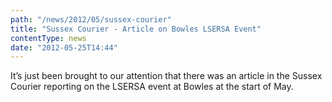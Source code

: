 ```yaml
---
path: "/news/2012/05/sussex-courier"
title: "Sussex Courier - Article on Bowles LSERSA Event"
contentType: news
date: "2012-05-25T14:44"
---
```


It’s just been brought to our attention that there was an article in the Sussex Courier reporting on the LSERSA event at Bowles at the start of May.
